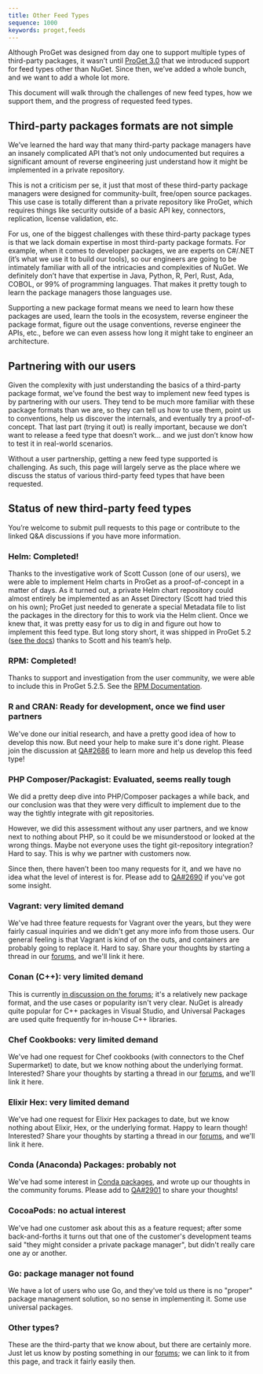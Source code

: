 ```yaml
---
title: Other Feed Types
sequence: 1000
keywords: proget,feeds
---
```

Although ProGet was designed from day one to support multiple types of third-party packages, it wasn’t until [ProGet 3.0](https://inedo.com/products/roadmap/proget) that we introduced support for feed types other than NuGet. Since then, we’ve added a whole bunch, and we want to add a whole lot more.

This document will walk through the challenges of new feed types, how we support them, and the progress of requested feed types.

## Third-party packages formats are not simple

We’ve learned the hard way that many third-party package managers have an insanely complicated API that’s not only undocumented but requires a significant amount of reverse engineering just understand how it might be implemented in a private repository. 

This is not a criticism per se, it just that most of these third-party package managers were designed for community-built, free/open source packages. This use case is totally different than a private repository like ProGet, which requires things like security outside of a basic API key, connectors, replication, license validation, etc.

For us, one of the biggest challenges with these third-party package types is that we lack domain expertise in most third-party package formats. For example, when it comes to developer packages, we are experts on C#/.NET (it’s what we use it to build our tools), so our engineers are going to be intimately familiar with all of the intricacies and complexities of NuGet. We definitely don’t have that expertise in Java, Python, R, Perl, Rust, Ada, COBOL, or 99% of programming languages. That makes it pretty tough to learn the package managers those languages use.

Supporting a new package format means we need to learn how these packages are used, learn the tools in the ecosystem, reverse engineer the package format, figure out the usage conventions, reverse engineer the APIs, etc., before we can even assess how long it might take to engineer an architecture. 


## Partnering with our users

Given the complexity with just understanding the basics of a third-party package format, we’ve found the best way to implement new feed types is by partnering with our users. They tend to be much more familiar with these package formats than we are, so they can tell us how to use them, point us to conventions, help us discover the internals, and eventually try a proof-of-concept.  That last part (trying it out) is really important, because we don’t want to release a feed type that doesn’t work… and we just don’t know how to test it in real-world scenarios. 

Without a user partnership, getting a new feed type supported is challenging. As such, this page will largely serve as the place where we discuss the status of various third-party feed types that have been requested. 


## Status of new third-party feed types

You’re welcome to submit pull requests to this page or contribute to the linked Q&A discussions if you have more information.

### Helm: Completed!

Thanks to the investigative work of Scott Cusson (one of our users), we were able to implement Helm charts in ProGet as a proof-of-concept in a matter of days. As it turned out, a private Helm chart repository could almost entirely be implemented as an Asset Directory (Scott had tried this on his own); ProGet just needed to generate a special Metadata file to list the packages in the directory for this to work via the Helm client. Once we knew that, it was pretty easy for us to dig in and figure out how to implement this feed type. But long story short, it was shipped in ProGet 5.2 ([see the docs](/docs/proget/feeds/helm)) thanks to Scott and his team’s help.

### RPM: Completed!

Thanks to support and investigation from the user community, we were able to include this in ProGet 5.2.5. See the [RPM Documentation](/docs/proget/feeds/rpm).

### R and CRAN: Ready for development, once we find user partners

We've done our initial research, and have a pretty good idea of how to develop this now. But need your help to make sure it's done right. Please join the discussion at [QA#2686](https://forums.inedo.com/topic/2686/support-for-r-and-cran) to learn more and help us develop this feed type!

### PHP Composer/Packagist: Evaluated, seems really tough

We did a pretty deep dive into PHP/Composer packages a while back, and our conclusion was that they were very difficult to implement due to the way the tightly integrate with git repositories. 

However, we did this assessment without any user partners, and we know next to nothing about PHP, so it could be we misunderstood or looked at the wrong things. Maybe not everyone uses the tight git-repository integration? Hard to say. This is why we partner with customers now.

Since then, there haven’t been too many requests for it, and we have no idea what the level of interest is for. Please add to [QA#2690](https://inedo.com/support/questions/2690) if you've got some insight.

### Vagrant: very limited demand 

We've had three feature requests for Vagrant over the years, but they were fairly  casual inquiries and we didn't get any more info from those users. Our general feeling is that Vagrant is kind of on the outs, and containers are probably going to replace it. Hard to say. Share your thoughts by starting a thread in our [forums](https://forums.inedo.com/), and we'll link it here.

### Conan (C++): very limited demand 

This is currently [in discussion on the forums](https://forums.inedo.com/topic/2918); it's a relatively new package format, and the use cases or popularity isn't very clear. NuGet is already quite popular for C++ packages in Visual Studio, and Universal Packages are used quite frequently for in-house C++ libraries. 

### Chef Cookbooks: very limited demand 

We've had one request for Chef cookbooks (with connectors to the Chef Supermarket) to date, but we know nothing about the underlying format. Interested? Share your thoughts by starting a thread in our [forums](https://forums.inedo.com/), and we'll link it here.

### Elixir Hex: very limited demand

We've had one request for Elixir Hex packages to date, but we know nothing about Elixir, Hex, or the underlying format. Happy to learn though! Interested? Share your thoughts by starting a thread in our [forums](https://forums.inedo.com/), and we'll link it here.


### Conda (Anaconda) Packages: probably not

We've had some interest in [Conda packages](https://docs.conda.io/en/latest/), and wrote up our thoughts in the community forums.  Please add to [QA#2901](https://forums.inedo.com/topic/2901) to share your thoughts!

### CocoaPods: no actual interest

We've had one customer ask about this as a feature request; after some back-and-forths it turns out that one of the customer's development teams said "they might consider a private package manager", but didn't really care one ay or another. 

### Go: package manager not found

We have a lot of users who use Go, and they've told us there is no "proper" package management solution, so no sense in implementing it. Some use universal packages. 



### Other types?

These are the third-party that we know about, but there are certainly more. Just let us know by posting something in our [forums](https://forums.inedo.com/); we can link to it from this page, and track it fairly easily then. 

